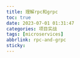 ```yaml
---
title: 理解rpc和grpc
toc: true
date: 2023-07-01 01:31:47
categories: 项目实战 
tags: [microservices]
abbrlink: rpc-and-grpc
sticky: 
---
```


